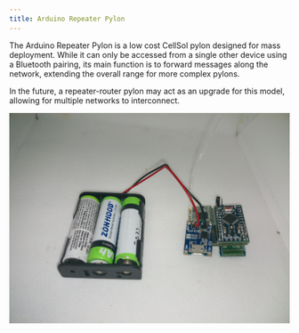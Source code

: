 ```yaml
---
title: Arduino Repeater Pylon
---
```


The Arduino Repeater Pylon is a low cost CellSol pylon designed for mass deployment. While it can only be accessed from a single other device using a Bluetooth
pairing, its main function is to forward messages along the network, extending the overall range for more complex pylons.

In the future, a repeater-router pylon may act as an upgrade for this model, allowing for multiple networks to interconnect.

![A CellSol Arduino Repeater Pylon, Built with No Case](arduino_pylon_nocase.jpg)